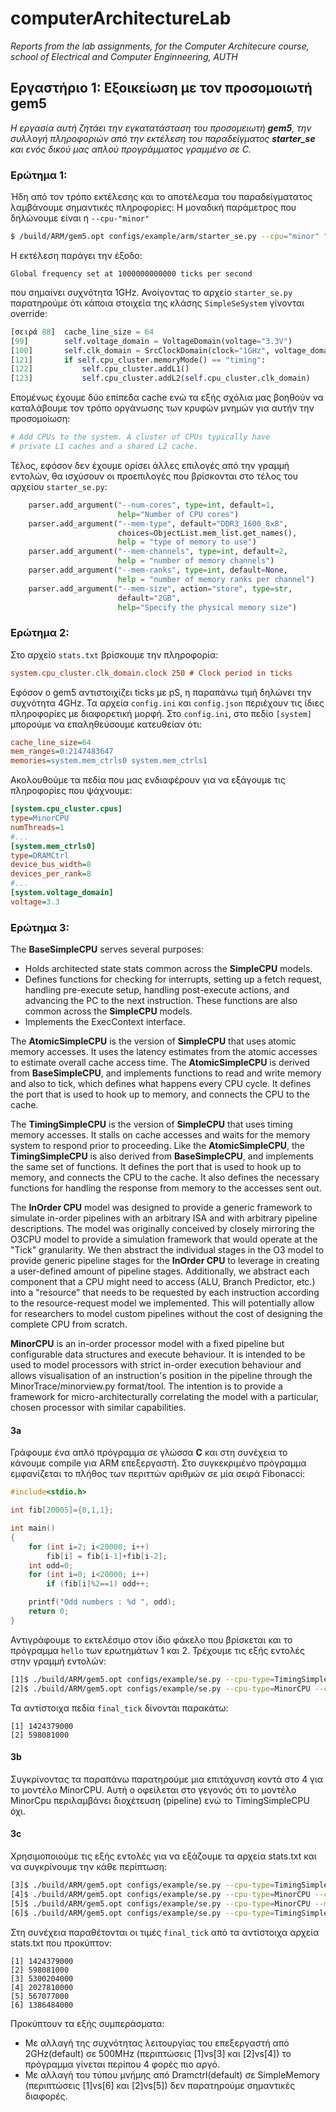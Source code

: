 # computerArchitectureLab
_Reports from the lab assignments, for the Computer Architecure course, school of Electrical and Computer Enginneering, AUTH_
## Εργαστήριο 1: Εξοικείωση με τον προσομοιωτή gem5
_Η εργασία αυτή ζητάει την εγκατατάσταση του προσομειωτή **gem5**, την συλλογή πληροφοριών από την εκτέλεση του παραδείγματος **starter_se** και ενός δικού μας απλού προγράμματος γραμμένο σε C._
### Ερώτημα 1:
Ήδη από τον τρόπο εκτέλεσης και το αποτέλεσμα του παραδείγματατος λαμβάνουμε σημαντικές πληροφορίες: Η μοναδική παράμετρος που δηλώνουμε είναι η `--cpu-"minor"`
```sh
$ /build/ARM/gem5.opt configs/example/arm/starter_se.py --cpu="minor" "tests/test-progs/hello/bin/arm/linux/hello" 
```
Η εκτέλεση παράγει την έξοδο: 
```
Global frequency set at 1000000000000 ticks per second
```
που σημαίνει συχνότητα 1GHz. Ανοίγοντας το αρχείο `starter_se.py` παρατηρούμε ότι κάποια στοιχεία της κλάσης `SimpleSeSystem` γίνονται override:
```python
[σειρά 88]  cache_line_size = 64
[99]        self.voltage_domain = VoltageDomain(voltage="3.3V")
[100]       self.clk_domain = SrcClockDomain(clock="1GHz", voltage_domain=self.voltage_domain)
[121]       if self.cpu_cluster.memoryMode() == "timing":
[122]           self.cpu_cluster.addL1()
[123]           self.cpu_cluster.addL2(self.cpu_cluster.clk_domain)
```
Επομένως έχουμε δύο επίπεδα cache ενώ τα εξής σχόλια μας βοηθούν να καταλάβουμε τον τρόπο οργάνωσης των κρυφών μνημών για αυτήν την προσομοίωση:
```python
# Add CPUs to the system. A cluster of CPUs typically have
# private L1 caches and a shared L2 cache.
```
Τέλος, εφόσον δεν έχουμε ορίσει άλλες επιλογές από την γραμμή εντολών, θα ισχύσουν οι προεπιλογές που βρίσκονται στο τέλος του αρχείου `starter_se.py`:
```python
    parser.add_argument("--num-cores", type=int, default=1,
                        help="Number of CPU cores")
    parser.add_argument("--mem-type", default="DDR3_1600_8x8",
                        choices=ObjectList.mem_list.get_names(),
                        help = "type of memory to use")
    parser.add_argument("--mem-channels", type=int, default=2,
                        help = "number of memory channels")
    parser.add_argument("--mem-ranks", type=int, default=None,
                        help = "number of memory ranks per channel")
    parser.add_argument("--mem-size", action="store", type=str,
                        default="2GB",
                        help="Specify the physical memory size")
```
### Ερώτημα 2: 
Στο αρχείο `stats.txt` βρίσκουμε την πληροφορία:
```ini
system.cpu_cluster.clk_domain.clock 250 # Clock period in ticks
```
Εφόσον ο gem5 αντιστοιχίζει ticks με pS, η παραπάνω τιμή δηλώνει την συχνότητα 4GHz.
Τα αρχεία `config.ini` και `config.json` περιέχουν τις ίδιες πληροφορίες με διαφορετική μορφή. Στο `config.ini`, στο πεδίο `[system]` μπορούμε να επαληθεύσουμε κατευθείαν ότι:
```ini
cache_line_size=64
mem_ranges=0:2147483647
memories=system.mem_ctrls0 system.mem_ctrls1
```
Ακολουθούμε τα πεδία που μας ενδιαφέρουν για να εξάγουμε τις πληροφορίες που ψάχνουμε:
```ini
[system.cpu_cluster.cpus]
type=MinorCPU
numThreads=1
#...
[system.mem_ctrls0]
type=DRAMCtrl
device_bus_width=8
devices_per_rank=8
#...
[system.voltage_domain]
voltage=3.3
```
### Ερώτημα 3:
The **BaseSimpleCPU** serves several purposes: 
* Holds architected state stats common across the **SimpleCPU** models. 
* Defines functions for checking for interrupts, setting up a fetch request, handling pre-execute setup, handling post-execute actions, and advancing the PC to the next instruction. These functions are also common across the **SimpleCPU** models. 
* Implements the ExecContext interface.

The **AtomicSimpleCPU** is the version of **SimpleCPU** that uses atomic memory accesses. It uses the latency estimates from the atomic accesses to estimate overall cache access time. The **AtomicSimpleCPU** is derived from **BaseSimpleCPU**, and implements functions to read and write memory and also to tick, which defines what happens every CPU cycle. It defines the port that is used to hook up to memory, and connects the CPU to the cache. 

Τhe **TimingSimpleCPU** is the version of **SimpleCPU** that uses timing memory accesses. It stalls on cache accesses and waits for the memory system to respond prior to proceeding. Like the **AtomicSimpleCPU**, the **TimingSimpleCPU** is also derived from **BaseSimpleCPU**, and implements the same set of functions. It defines the port that is used to hook up to memory, and connects the CPU to the cache. It also defines the necessary functions for handling the response from memory to the accesses sent out. 

Τhe **InOrder CPU** model was designed to provide a generic framework to simulate in-order pipelines with an arbitrary ISA and with arbitrary pipeline descriptions. The model was originally conceived by closely mirroring the O3CPU model to provide a simulation framework that would operate at the "Tick" granularity. We then abstract the individual stages in the O3 model to provide generic pipeline stages for the **InOrder CPU** to leverage in creating a user-defined amount of pipeline stages. Additionally, we abstract each component that a CPU might need to access (ALU, Branch Predictor, etc.) into a "resource" that needs to be requested by each instruction according to the resource-request model we implemented. This will potentially allow for researchers to model custom pipelines without the cost of designing the complete CPU from scratch. 

**MinorCPU** is an in-order processor model with a fixed pipeline but configurable data structures and execute behaviour. It is intended to be used to model processors with strict in-order execution behaviour and allows visualisation of an instruction's position in the pipeline through the MinorTrace/minorview.py format/tool. The intention is to provide a framework for micro-architecturally correlating the model with a particular, chosen processor with similar capabilities.
#### 3a
Γράφουμε ένα απλό πρόγραμμα σε γλώσσα **C** και στη συνέχεια το κάνουμε compile για ARM επεξεργαστή. Στο συγκεκριμένο πρόγραμμα εμφανίζεται το πλήθος των περιττών αριθμών σε μία σειρά Fibonacci:
```c
#include<stdio.h>

int fib[20005]={0,1,1};

int main()
{
	for (int i=2; i<20000; i++)
		fib[i] = fib[i-1]+fib[i-2];
	int odd=0;
	for (int i=0; i<20000; i++)
		if (fib[i]%2==1) odd++;

	printf("Odd numbers : %d ", odd);
	return 0;
}
```
Αντιγράφουμε το εκτελέσιμο στον ίδιο φάκελο που βρίσκεται και το πρόγραμμα `hello` των ερωτημάτων 1 και 2. Τρέχουμε τις εξής εντολές στην γραμμή εντολών:
```sh
[1]$ ./build/ARM/gem5.opt configs/example/se.py --cpu-type=TimingSimpleCPU --caches -c tests/test-progs/hello/bin/arm/linux/my_prog_arm
[2]$ ./build/ARM/gem5.opt configs/example/se.py --cpu-type=MinorCPU --caches -c tests/test-progs/hello/bin/arm/linux/my_prog_arm 
```
Τα αντίστοιχα πεδία `final_tick` δίνονται παρακάτω:
```
[1] 1424379000
[2] 598081000
```
#### 3b
Συγκρίνοντας τα παραπάνω παρατηρούμε μια επιτάχυνση κοντά στο 4 για το μοντέλο MinorCPU. Αυτή ο οφείλεται στο γεγονός ότι το μοντέλο MinorCpu περιλαμβάνει διοχέτευση (pipeline) ενώ το TimingSimpleCPU όχι.
#### 3c
Χρησιμοποιούμε τις εξής εντολές για να εξάζουμε τα αρχεία stats.txt και να συγκρίνουμε την κάθε περίπτωση:
```sh
[3]$ ./build/ARM/gem5.opt configs/example/se.py --cpu-type=TimingSimpleCPU --cpu-clock=500MHz --caches -c tests/test-progs/hello/bin/arm/linux/my_prog_arm 
[4]$ ./build/ARM/gem5.opt configs/example/se.py --cpu-type=MinorCPU --cpu-clock=500MHz --caches -c tests/test-progs/hello/bin/arm/linux/my_prog_arm 
[5]$ ./build/ARM/gem5.opt configs/example/se.py --cpu-type=MinorCPU --mem-type=SimpleMemory --caches -c tests/test-progs/hello/bin/arm/linux/my_prog_arm 
[6]$ ./build/ARM/gem5.opt configs/example/se.py --cpu-type=TimingSimpleCPU --mem-type=SimpleMemory --caches -c tests/test-progs/hello/bin/arm/linux/my_prog_arm 
```
Στη συνέχεια παραθέτονται οι τιμές `final_tick` από τα αντίστοιχα αρχεία stats.txt που προκύπτον:
```
[1] 1424379000
[2] 598081000
[3] 5300204000
[4] 2027810000
[5] 567077000
[6] 1386484000
```
Προκύπτουν τα εξής συμπεράσματα:
* Με αλλαγή της συχνότητας λειτουργίας του επεξεργαστή από 2GHz(default) σε 500MHz (περιπτώσεις [1]vs[3] και [2]vs[4]) το πρόγραμμα γίνεται περίπου 4 φορές πιο αργό.
* Με αλλαγή του τύπου μνήμης από Dramctrl(default) σε SimpleMemory (περιπτώσεις [1]vs[6] και [2]vs[5]) δεν παρατηρούμε σημαντικές διαφορές.
